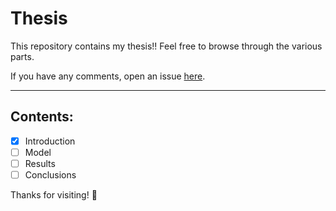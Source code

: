 # Thesis

This repository contains my thesis!! 
Feel free to browse through the various parts.

If you have any comments, open an issue 
[here](https://github.com/mbonsma/thesis/issues).

------

## Contents:
* [x] Introduction
* [ ] Model
* [ ] Results
* [ ] Conclusions

Thanks for visiting! :clap:
